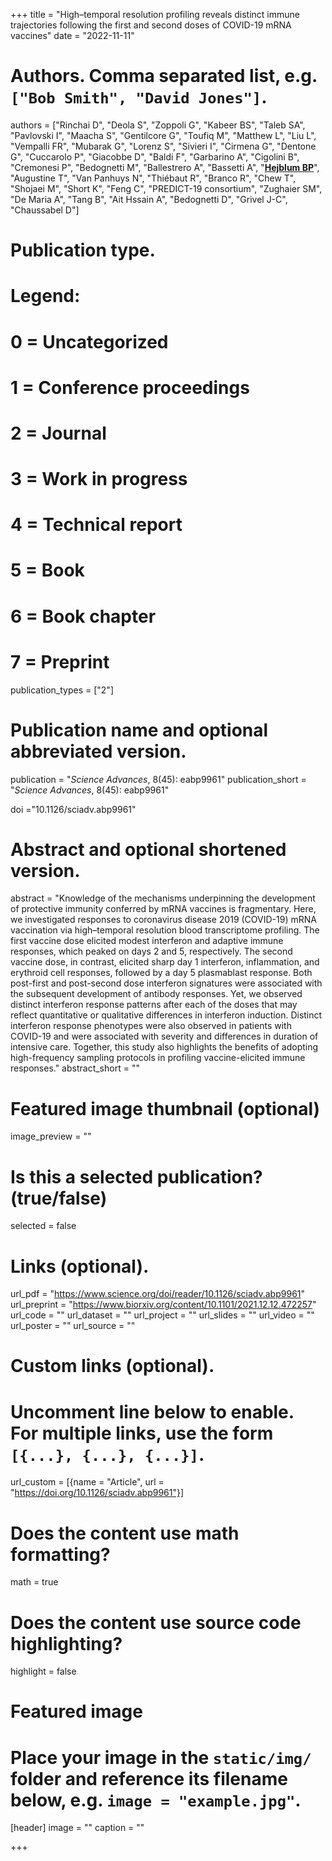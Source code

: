 +++
title = "High–temporal resolution profiling reveals distinct immune trajectories following the first and second doses of COVID-19 mRNA vaccines"
date = "2022-11-11"



# Authors. Comma separated list, e.g. `["Bob Smith", "David Jones"]`.
authors = ["Rinchai D", "Deola S", "Zoppoli G", "Kabeer BS", "Taleb SA", "Pavlovski I", "Maacha S", "Gentilcore G", "Toufiq M", "Matthew L", "Liu L", "Vempalli FR", "Mubarak G", "Lorenz S", "Sivieri I", "Cirmena G", "Dentone G", "Cuccarolo P", "Giacobbe D", "Baldi F", "Garbarino A", "Cigolini B", "Cremonesi P", "Bedognetti M", "Ballestrero A", "Bassetti A", "<u>**Hejblum BP**</u>", "Augustine T", "Van Panhuys N", "Thiébaut R", "Branco R", "Chew T", "Shojaei M", "Short K", "Feng C", "PREDICT-19 consortium", "Zughaier SM", "De Maria A", "Tang B", "Ait Hssain A", "Bedognetti D", "Grivel J-C", "Chaussabel D"]
# Publication type.
# Legend:
# 0 = Uncategorized
# 1 = Conference proceedings
# 2 = Journal
# 3 = Work in progress
# 4 = Technical report
# 5 = Book
# 6 = Book chapter
# 7 = Preprint
publication_types = ["2"]

# Publication name and optional abbreviated version.
publication = "*Science Advances*, 8(45): eabp9961"
publication_short = "*Science Advances*, 8(45): eabp9961"

doi ="10.1126/sciadv.abp9961"

# Abstract and optional shortened version.
abstract = "Knowledge of the mechanisms underpinning the development of protective immunity conferred by mRNA vaccines is fragmentary. Here, we investigated responses to coronavirus disease 2019 (COVID-19) mRNA vaccination via high–temporal resolution blood transcriptome profiling. The first vaccine dose elicited modest interferon and adaptive immune responses, which peaked on days 2 and 5, respectively. The second vaccine dose, in contrast, elicited sharp day 1 interferon, inflammation, and erythroid cell responses, followed by a day 5 plasmablast response. Both post-first and post-second dose interferon signatures were associated with the subsequent development of antibody responses. Yet, we observed distinct interferon response patterns after each of the doses that may reflect quantitative or qualitative differences in interferon induction. Distinct interferon response phenotypes were also observed in patients with COVID-19 and were associated with severity and differences in duration of intensive care. Together, this study also highlights the benefits of adopting high-frequency sampling protocols in profiling vaccine-elicited immune responses."
abstract_short = ""

# Featured image thumbnail (optional)
image_preview = ""

# Is this a selected publication? (true/false)
selected = false

# Links (optional).
url_pdf = "https://www.science.org/doi/reader/10.1126/sciadv.abp9961"
url_preprint = "https://www.biorxiv.org/content/10.1101/2021.12.12.472257"
url_code = ""
url_dataset = ""
url_project = ""
url_slides = ""
url_video = ""
url_poster = ""
url_source = ""

# Custom links (optional).
# Uncomment line below to enable. For multiple links, use the form `[{...}, {...}, {...}]`.
url_custom = [{name = "Article", url = "https://doi.org/10.1126/sciadv.abp9961"}]


# Does the content use math formatting?
math = true

# Does the content use source code highlighting?
highlight = false

# Featured image
# Place your image in the `static/img/` folder and reference its filename below, e.g. `image = "example.jpg"`.
[header]
image = ""
caption = ""

+++
